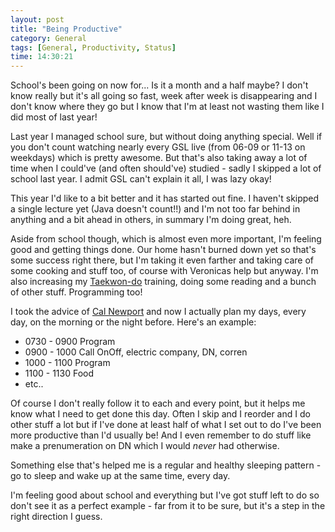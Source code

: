 ```yaml
---
layout: post
title: "Being Productive"
category: General
tags: [General, Productivity, Status]
time: 14:30:21
---
```

School's been going on now for... Is it a month and a half maybe? I don't know really but it's all going so fast, week after week is disappearing and I don't know where they go but I know that I'm at least not wasting them like I did most of last year!

Last year I managed school sure, but without doing anything special. Well if you don't count watching nearly every GSL live (from 06-09 or 11-13 on weekdays) which is pretty awesome. But that's also taking away a lot of time when I could've (and often should've) studied - sadly I skipped a lot of school last year. I admit GSL can't explain it all, I was lazy okay!

This year I'd like to a bit better and it has started out fine. I haven't skipped a single lecture yet (Java doesn't count!!) and I'm not too far behind in anything and a bit ahead in others, in summary I'm doing great, heh.

Aside from school though, which is almost even more important, I'm feeling good and getting things done. Our home hasn't burned down yet so that's some success right there, but I'm taking it even farther and taking care of some cooking and stuff too, of course with Veronicas help but anyway. I'm also increasing my [Taekwon-do](/blog/2011/09/04/back_to_training) training, doing some reading and a bunch of other stuff. Programming too!

I took the advice of [Cal Newport](http://calnewport.com/blog/) and now I actually plan my days, every day, on the morning or the night before. Here's an example:

*  0730 - 0900 Program
*  0900 - 1000 Call OnOff, electric company, DN, corren
*  1000 - 1100 Program
*  1100 - 1130 Food
*  etc..

Of course I don't really follow it to each and every point, but it helps me know what I need to get done this day. Often I skip and I reorder and I do other stuff a lot but if I've done at least half of what I set out to do I've been more productive than I'd usually be! And I even remember to do stuff like make a prenumeration on DN which I would *never* had otherwise.

Something else that's helped me is a regular and healthy sleeping pattern - go to sleep and wake up at the same time, every day.

I'm feeling good about school and everything but I've got stuff left to do so don't see it as a perfect example - far from it to be sure, but it's a step in the right direction I guess.

